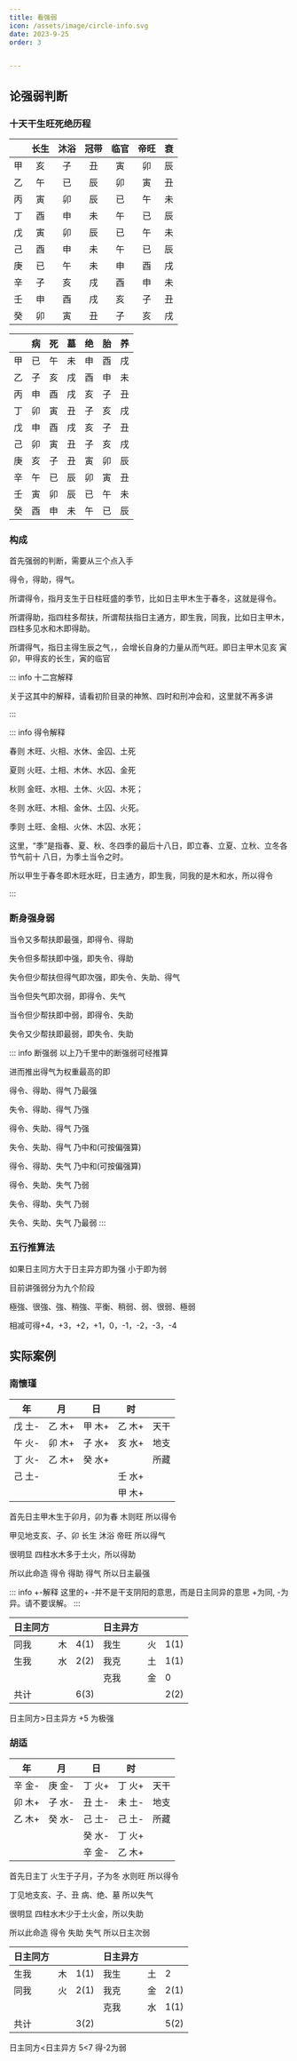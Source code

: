 ```yaml
---
title: 看强弱
icon: /assets/image/circle-info.svg
date: 2023-9-25
order: 3


---
```

## 论强弱判断

### 十天干生旺死绝历程


|     | 长生  | 沐浴  | 冠带  | 临官  | 帝旺  | 衰   |
|:---:|:---:|:---:|:---:|:---:|:---:|:---:|
| 甲   | 亥   | 子   | 丑   | 寅   | 卯   | 辰   |
| 乙   | 午   | 已   | 辰   | 卯   | 寅   | 丑   |
| 丙   | 寅   | 卯   | 辰   | 已   | 午   | 未   |
| 丁   | 酉   | 申   | 未   | 午   | 已   | 辰   |
| 戊   | 寅   | 卯   | 辰   | 已   | 午   | 未   |
| 己   | 酉   | 申   | 未   | 午   | 已   | 辰   |
| 庚   | 已   | 午   | 未   | 申   | 酉   | 戌   |
| 辛   | 子   | 亥   | 戌   | 酉   | 申   | 未   |
| 壬   | 申   | 酉   | 戌   | 亥   | 子   | 丑   |
| 癸   | 卯   | 寅   | 丑   | 子   | 亥   | 戌   |

|     | 病   | 死   | 墓   | 绝   | 胎   | 养   |
|:---:|:---:|:---:|:---:|:---:|:---:|:---:|
| 甲   | 已   | 午   | 未   | 申   | 酉   | 戌   |
| 乙   | 子   | 亥   | 戌   | 酉   | 申   | 未   |
| 丙   | 申   | 酉   | 戌   | 亥   | 子   | 丑   |
| 丁   | 卯   | 寅   | 丑   | 子   | 亥   | 戌   |
| 戊   | 申   | 酉   | 戌   | 亥   | 子   | 丑   |
| 己   | 卯   | 寅   | 丑   | 子   | 亥   | 戌   |
| 庚   | 亥   | 子   | 丑   | 寅   | 卯   | 辰   |
| 辛   | 午   | 已   | 辰   | 卯   | 寅   | 丑   |
| 壬   | 寅   | 卯   | 辰   | 已   | 午   | 未   |
| 癸   | 酉   | 申   | 未   | 午   | 已   | 辰   |

### 构成

首先强弱的判断，需要从三个点入手

得令，得助，得气。

所谓得令，指月支生于日柱旺盛的季节，比如日主甲木生于春冬，这就是得令。

所谓得助，指四柱多帮扶，所谓帮扶指日主通方，即生我，同我，比如日主甲木，四柱多见水和木即得助。

所谓得气，指日主得生辰之气，，会增长自身的力量从而气旺。即日主甲木见亥  寅  卯，甲得亥的长生，寅的临官

::: info 十二宫解释

关于这其中的解释，请看初阶目录的神煞、四时和刑冲会和，这里就不再多讲

:::

::: info 得令解释

春则 木旺、火相、水休、金囚、土死

夏则 火旺、土相、木休、水囚、金死

秋则 金旺、水相、土休、火囚、木死；

冬则 水旺、木相、金休、土囚、火死。

季则 土旺、金相、火休、木囚、水死；

这里，“季”是指春、夏、秋、冬四季的最后十八日，即立春、立夏、立秋、立冬各节气前十 八日，为季土当令之时。

所以甲生于春冬即木旺水旺，日主通方，即生我，同我的是木和水，所以得令

:::

### 断身强身弱

当令又多帮扶即最强，即得令、得助

失令但多帮扶即中强，即失令、得助

失令但少帮扶但得气即次强，即失令、失助、得气

当令但失气即次弱，即得令、失气

当令但少帮扶即中弱，即得令、失助

失令又少帮扶即最弱，即失令、失助

::: info 断强弱
以上乃千里中的断强弱可经推算

进而推出得气为权重最高的即

得令、得助、得气 乃最强

失令、得助、得气 乃强

得令、失助、得气 乃强

失令、失助、得气 乃中和(可按偏强算)

得令、得助、失气 乃中和(可按偏强算)

得令、失助、失气 乃弱

失令、得助、失气 乃弱

失令、失助、失气 乃最弱
:::

### 五行推算法


如果日主同方大于日主异方即为强 小于即为弱

目前讲强弱分为九个阶段

極強、很強、強、稍強、平衡、稍弱、弱、很弱、極弱

相减可得+4，+3，+2，+1，0，-1，-2，-3，-4



## 实际案例

### 南懷瑾

|   年   |   月   |   日   |   时   |      |
| :----: | :----: | :----: | :----: | :--: |
| 戊 土- | 乙 木+ | 甲 木+ | 乙 木+ | 天干 |
| 午 火- | 卯 木+ | 子 水+ | 亥 水+ | 地支 |
| 丁 火- | 乙 木+ | 癸 水+ |        | 所藏 |
| 己 土- |        |        | 壬 水+ |      |
|        |        |        | 甲 木+ |      |

首先日主甲木生于卯月，卯为春 木则旺  所以得令

甲见地支亥、子、卯 长生  沐浴 帝旺 所以得气

很明显 四柱水木多于土火，所以得助

所以此命造 得令 得助 得气 所以日主最强

::: info +-解释
这里的+ -并不是干支阴阳的意思，而是日主同异的意思 +为同, -为异。请不要误解。
:::

| 日主同方 |      |      | 日主异方 |      |      |
| -------- | :--: | ---- | -------- | :--: | ---- |
| 同我     |  木  | 4(1) | 我生     |  火  | 1(1) |
| 生我     |  水  | 2(2) | 我克     |  土  | 1(1) |
|          |      |      | 克我     |  金  | 0    |
| 共计     |      | 6(3) |          |      | 2(2) |

日主同方>日主异方 +5 为极强

### 胡适

|   年   |   月   |   日   |   时   |      |
| :----: | :----: | :----: | :----: | :--: |
| 辛 金- | 庚 金- | 丁 火+ | 丁 火+ | 天干 |
| 卯 木+ | 子 水- | 丑 土- | 未 土- | 地支 |
| 乙 木+ | 癸 水- | 己 土- | 己 土- | 所藏 |
|        |        | 癸 水- | 丁 火+ |      |
|        |        | 辛 金- | 乙 木+ |      |

首先日主丁 火生于子月，子为冬 水则旺  所以得令

丁见地支亥、子、丑 病、绝、墓 所以失气

很明显 四柱水木少于土火金，所以失助

所以此命造 得令 失助 失气 所以日主次弱

| 日主同方 |      |      | 日主异方 |      |      |
| -------- | :--: | ---- | -------- | :--: | ---- |
| 生我     |  木  | 1(1) | 我生     |  土  | 2    |
| 同我     |  火  | 2(1) | 我克     |  金  | 2(1) |
|          |      |      | 克我     |  水  | 1(1) |
| 共计     |      | 3(2) |          |      | 5(2) |

日主同方<日主异方 5<7 得-2为弱



